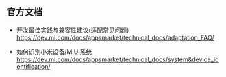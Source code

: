 
## 官方文档
- 开发最佳实践与兼容性建议(适配常见问题)
https://dev.mi.com/docs/appsmarket/technical_docs/adaptation_FAQ/

- 如何识别小米设备/MIUI系统
  https://dev.mi.com/docs/appsmarket/technical_docs/system&device_identification/

  